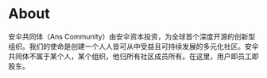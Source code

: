 # About

安伞共同体（Ans Community）由安伞资本投资，为全球首个深度开源的创新型组织。我们的使命是创建一个人人皆可从中受益且可持续发展的多元化社区。安伞共同体不属于某个人，某个组织，他归所有社区成员所有。在这里，用户即员工即股东。

